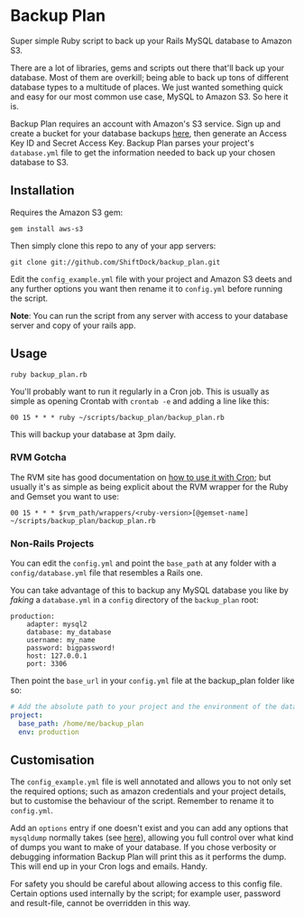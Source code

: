 Backup Plan
===========

Super simple Ruby script to back up your Rails MySQL database to Amazon S3.

There are a lot of libraries, gems and scripts out there that'll back up your database. Most of them are
overkill; being able to back up tons of different database types to a multitude of places. We just wanted
something quick and easy for our most common use case, MySQL to Amazon S3. So here it is.

Backup Plan requires an account with Amazon's S3 service. Sign up and create a bucket for your database backups
[here](http://aws.amazon.com/s3/), then generate an Access Key ID and Secret Access Key. Backup Plan parses your
project's `database.yml` file to get the information needed to back up your chosen database to S3.


## Installation

Requires the Amazon S3 gem:

    gem install aws-s3

Then simply clone this repo to any of your app servers:

    git clone git://github.com/ShiftDock/backup_plan.git

Edit the `config_example.yml` file with your project and Amazon S3 deets and any further options you want then rename it
to `config.yml` before running the script.

**Note**: You can run the script from any server with access to your database
server and copy of your rails app.

## Usage

    ruby backup_plan.rb

You'll probably want to run it regularly in a Cron job. This is usually as simple as opening Crontab with `crontab -e`
and adding a line like this:

    00 15 * * * ruby ~/scripts/backup_plan/backup_plan.rb

This will backup your database at 3pm daily.

### RVM Gotcha

The RVM site has good documentation on [how to use it with Cron](https://rvm.io/integration/cron); but usually it's
as simple as being explicit about the RVM wrapper for the Ruby and Gemset you want to use:

    00 15 * * * $rvm_path/wrappers/<ruby-version>[@gemset-name] ~/scripts/backup_plan/backup_plan.rb



### Non-Rails Projects

You can edit the `config.yml` and point the `base_path` at any folder with a
`config/database.yml` file that resembles a Rails one.

You can take advantage of this to backup any MySQL database you like by _faking_ a `database.yml`
in a `config` directory of the `backup_plan` root:

```
production:
    adapter: mysql2
    database: my_database
    username: my_name
    password: bigpassword!
    host: 127.0.0.1
    port: 3306

```

Then point the `base_url` in your `config.yml` file at the backup_plan folder like so:

```yaml
# Add the absolute path to your project and the environment of the database you want to back up.
project:
  base_path: /home/me/backup_plan
  env: production
```

## Customisation

The `config_example.yml` file is well annotated and allows you to not only set the required options; such as amazon
credentials and your project details, but to customise the behaviour of the script. Remember to rename it to `config.yml`.

Add an `options` entry if one doesn't exist and you can add any options that `mysqldump` normally takes (see [here](http://dev.mysql.com/doc/refman/5.1/en/mysqldump.html)),
allowing you full control over what kind of dumps you want to make of your database. If you chose verbosity or debugging
information Backup Plan will print this as it performs the dump. This will end up in your Cron logs and emails. Handy.

For safety you should be careful about allowing access to this config file. Certain options used internally by the script;
for example user, password and result-file, cannot be overridden in this way.
